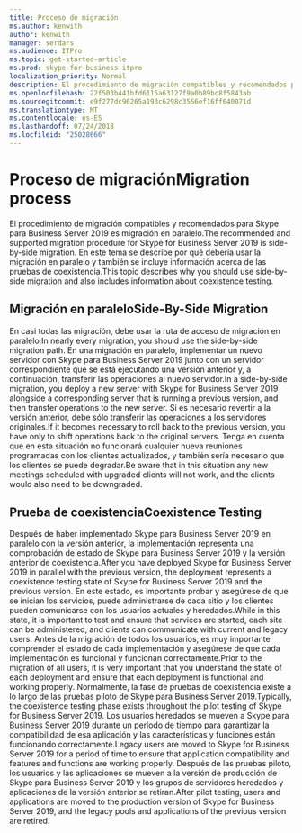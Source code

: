 ```yaml
---
title: Proceso de migración
ms.author: kenwith
author: kenwith
manager: serdars
ms.audience: ITPro
ms.topic: get-started-article
ms.prod: skype-for-business-itpro
localization_priority: Normal
description: El procedimiento de migración compatibles y recomendados para Skype para Business Server 2019 es migración en paralelo. En este tema se describe por qué debería usar la migración en paralelo y también se incluye información acerca de las pruebas de coexistencia.
ms.openlocfilehash: 22f503b441bfd6115a63127f9a0b89bc8f5843ab
ms.sourcegitcommit: e9f277dc96265a193c6298c3556ef16ff640071d
ms.translationtype: MT
ms.contentlocale: es-ES
ms.lasthandoff: 07/24/2018
ms.locfileid: "25028666"
---
```

# <a name="migration-process"></a><span data-ttu-id="cd755-104">Proceso de migración</span><span class="sxs-lookup"><span data-stu-id="cd755-104">Migration process</span></span>

<span data-ttu-id="cd755-105">El procedimiento de migración compatibles y recomendados para Skype para Business Server 2019 es migración en paralelo.</span><span class="sxs-lookup"><span data-stu-id="cd755-105">The recommended and supported migration procedure for Skype for Business Server 2019 is side-by-side migration.</span></span> <span data-ttu-id="cd755-106">En este tema se describe por qué debería usar la migración en paralelo y también se incluye información acerca de las pruebas de coexistencia.</span><span class="sxs-lookup"><span data-stu-id="cd755-106">This topic describes why you should use side-by-side migration and also includes information about coexistence testing.</span></span>
  
## <a name="side-by-side-migration"></a><span data-ttu-id="cd755-107">Migración en paralelo</span><span class="sxs-lookup"><span data-stu-id="cd755-107">Side-By-Side Migration</span></span>

<span data-ttu-id="cd755-108">En casi todas las migración, debe usar la ruta de acceso de migración en paralelo.</span><span class="sxs-lookup"><span data-stu-id="cd755-108">In nearly every migration, you should use the side-by-side migration path.</span></span> <span data-ttu-id="cd755-109">En una migración en paralelo, implementar un nuevo servidor con Skype para Business Server 2019 junto con un servidor correspondiente que se está ejecutando una versión anterior y, a continuación, transferir las operaciones al nuevo servidor.</span><span class="sxs-lookup"><span data-stu-id="cd755-109">In a side-by-side migration, you deploy a new server with Skype for Business Server 2019 alongside a corresponding server that is running a previous version, and then transfer operations to the new server.</span></span> <span data-ttu-id="cd755-110">Si es necesario revertir a la versión anterior, debe sólo transferir las operaciones a los servidores originales.</span><span class="sxs-lookup"><span data-stu-id="cd755-110">If it becomes necessary to roll back to the previous version, you have only to shift operations back to the original servers.</span></span> <span data-ttu-id="cd755-111">Tenga en cuenta que en esta situación no funcionará cualquier nueva reuniones programadas con los clientes actualizados, y también sería necesario que los clientes se puede degradar.</span><span class="sxs-lookup"><span data-stu-id="cd755-111">Be aware that in this situation any new meetings scheduled with upgraded clients will not work, and the clients would also need to be downgraded.</span></span>
  
## <a name="coexistence-testing"></a><span data-ttu-id="cd755-112">Prueba de coexistencia</span><span class="sxs-lookup"><span data-stu-id="cd755-112">Coexistence Testing</span></span>

<span data-ttu-id="cd755-113">Después de haber implementado Skype para Business Server 2019 en paralelo con la versión anterior, la implementación representa una comprobación de estado de Skype para Business Server 2019 y la versión anterior de coexistencia.</span><span class="sxs-lookup"><span data-stu-id="cd755-113">After you have deployed Skype for Business Server 2019 in parallel with the previous version, the deployment represents a coexistence testing state of Skype for Business Server 2019 and the previous version.</span></span> <span data-ttu-id="cd755-114">En este estado, es importante probar y asegúrese de que se inician los servicios, puede administrarse de cada sitio y los clientes pueden comunicarse con los usuarios actuales y heredados.</span><span class="sxs-lookup"><span data-stu-id="cd755-114">While in this state, it is important to test and ensure that services are started, each site can be administered, and clients can communicate with current and legacy users.</span></span> <span data-ttu-id="cd755-115">Antes de la migración de todos los usuarios, es muy importante comprender el estado de cada implementación y asegúrese de que cada implementación es funcional y funcionan correctamente.</span><span class="sxs-lookup"><span data-stu-id="cd755-115">Prior to the migration of all users, it is very important that you understand the state of each deployment and ensure that each deployment is functional and working properly.</span></span> <span data-ttu-id="cd755-116">Normalmente, la fase de pruebas de coexistencia existe a lo largo de las pruebas piloto de Skype para Business Server 2019.</span><span class="sxs-lookup"><span data-stu-id="cd755-116">Typically, the coexistence testing phase exists throughout the pilot testing of Skype for Business Server 2019.</span></span> <span data-ttu-id="cd755-117">Los usuarios heredados se mueven a Skype para Business Server 2019 durante un período de tiempo para garantizar la compatibilidad de esa aplicación y las características y funciones están funcionando correctamente.</span><span class="sxs-lookup"><span data-stu-id="cd755-117">Legacy users are moved to Skype for Business Server 2019 for a period of time to ensure that application compatibility and features and functions are working properly.</span></span> <span data-ttu-id="cd755-118">Después de las pruebas piloto, los usuarios y las aplicaciones se mueven a la versión de producción de Skype para Business Server 2019 y los grupos de servidores heredados y aplicaciones de la versión anterior se retiran.</span><span class="sxs-lookup"><span data-stu-id="cd755-118">After pilot testing, users and applications are moved to the production version of Skype for Business Server 2019, and the legacy pools and applications of the previous version are retired.</span></span>
  